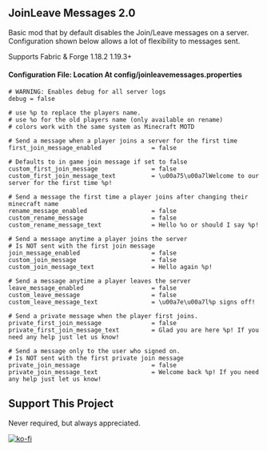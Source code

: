 ## JoinLeave Messages 2.0

Basic mod that by default disables the Join/Leave messages on a server. Configuration shown below allows a lot of flexibility to messages sent.

Supports Fabric & Forge
1.18.2
1.19.3+

#### Configuration File:</strong> Location At config/joinleavemessages.properties
```
# WARNING: Enables debug for all server logs
debug = false

# use %p to replace the players name.
# use %o for the old players name (only available on rename)
# colors work with the same system as Minecraft MOTD

# Send a message when a player joins a server for the first time
first_join_message_enabled              = false

# Defaults to in game join message if set to false
custom_first_join_message               = false
custom_first_join_message_text          = \u00a75\u00a7lWelcome to our server for the first time %p!

# Send a message the first time a player joins after changing their minecraft name
rename_message_enabled                  = false
custom_rename_message                   = false
custom_rename_message_text              = Hello %o or should I say %p!

# Send a message anytime a player joins the server
# Is NOT sent with the first join message
join_message_enabled                    = false
custom_join_message                     = false
custom_join_message_text                = Hello again %p!

# Send a message anytime a player leaves the server
leave_message_enabled                   = false
custom_leave_message                    = false
custom_leave_message_text               = \u00a7e\u00a7l%p signs off!

# Send a private message when the player first joins.
private_first_join_message              = false
private_first_join_message_text         = Glad you are here %p! If you need any help just let us know!

# Send a message only to the user who signed on.
# Is NOT sent with the first private join message
private_join_message                    = false
private_join_message_text               = Welcome back %p! If you need any help just let us know!
```

## Support This Project
Never required, but always appreciated. 

[![ko-fi](https://ko-fi.com/img/githubbutton_sm.svg)](https://ko-fi.com/B0B1J6ITH)
